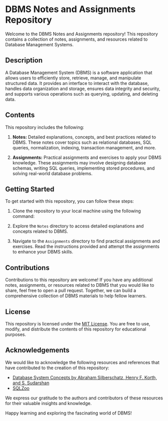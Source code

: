 # DBMS Notes and Assignments Repository

Welcome to the DBMS Notes and Assignments repository! This repository contains a collection of notes, assignments, and resources related to Database Management Systems.

## Description

A Database Management System (DBMS) is a software application that allows users to efficiently store, retrieve, manage, and manipulate structured data. It provides an interface to interact with the database, handles data organization and storage, ensures data integrity and security, and supports various operations such as querying, updating, and deleting data.

## Contents

This repository includes the following:

1. **Notes:** Detailed explanations, concepts, and best practices related to DBMS. These notes cover topics such as relational databases, SQL queries, normalization, indexing, transaction management, and more.

2. **Assignments:** Practical assignments and exercises to apply your DBMS knowledge. These assignments may involve designing database schemas, writing SQL queries, implementing stored procedures, and solving real-world database problems.

## Getting Started

To get started with this repository, you can follow these steps:

1. Clone the repository to your local machine using the following command:

2. Explore the `Notes` directory to access detailed explanations and concepts related to DBMS.

3. Navigate to the `Assignments` directory to find practical assignments and exercises. Read the instructions provided and attempt the assignments to enhance your DBMS skills.

## Contributions

Contributions to this repository are welcome! If you have any additional notes, assignments, or resources related to DBMS that you would like to share, feel free to open a pull request. Together, we can build a comprehensive collection of DBMS materials to help fellow learners.

## License

This repository is licensed under the [MIT License](LICENSE). You are free to use, modify, and distribute the contents of this repository for educational purposes.

## Acknowledgements

We would like to acknowledge the following resources and references that have contributed to the creation of this repository:

- [Database System Concepts by Abraham Silberschatz, Henry F. Korth, and S. Sudarshan](https://www.db-book.com/)
- [SQLZoo](https://sqlzoo.net/)

We express our gratitude to the authors and contributors of these resources for their valuable insights and knowledge.

Happy learning and exploring the fascinating world of DBMS!

